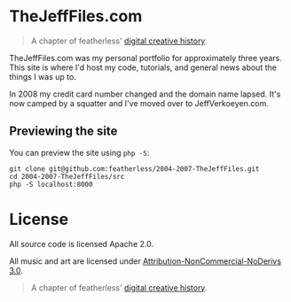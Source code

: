 # TheJeffFiles.com

> A chapter of featherless' [digital creative history](https://github.com/featherless/digital-creative-history).

TheJeffFiles.com was my personal portfolio for approximately three years. This site is where I'd host my code,
tutorials, and general news about the things I was up to.

In 2008 my credit card number changed and the domain name lapsed. It's now camped by a squatter and I've moved
over to JeffVerkoeyen.com.

## Previewing the site

You can preview the site using `php -S`:

    git clone git@github.com:featherless/2004-2007-TheJeffFiles.git
    cd 2004-2007-TheJeffFiles/src
    php -S localhost:8000

# License

All source code is licensed Apache 2.0.

All music and art are licensed under [Attribution-NonCommercial-NoDerivs 3.0](https://creativecommons.org/licenses/by-nc-nd/3.0/us/).

> A chapter of featherless' [digital creative history](https://github.com/featherless/digital-creative-history).
